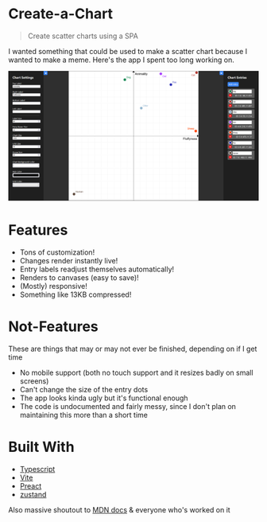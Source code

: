 # Create-a-Chart

> Create scatter charts using a SPA

I wanted something that could be used to make a scatter chart because I wanted to make a meme. Here's the app I spent too long working on.

![Preview of the App](/public/preview.png)

# Features
 - Tons of customization!
 - Changes render instantly live!
 - Entry labels readjust themselves automatically!
 - Renders to canvases (easy to save)!
 - (Mostly) responsive!
 - Something like 13KB compressed!

# Not-Features
These are things that may or may not ever be finished, depending on if I get time
 - No mobile support (both no touch support and it resizes badly on small screens)
 - Can't change the size of the entry dots
 - The app looks kinda ugly but it's functional enough
 - The code is undocumented and fairly messy, since I don't plan on maintaining this more than a short time

# Built With
 - [Typescript](https://www.typescriptlang.org/)
 - [Vite](https://vitejs.dev/)
 - [Preact](https://preactjs.com/)
 - [zustand](https://www.npmjs.com/package/zustand)

Also massive shoutout to [MDN docs](https://developer.mozilla.org/en-US/docs/Web/API/Canvas_API) & everyone who's worked on it
